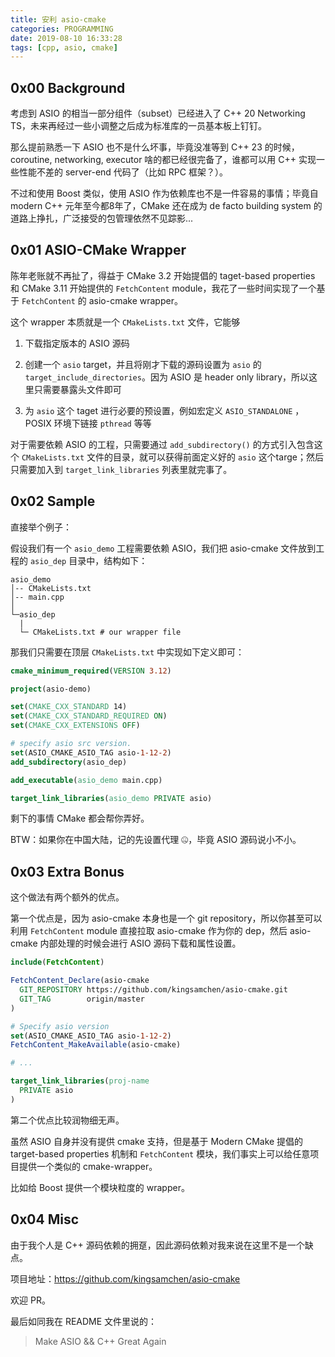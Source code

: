 ```yaml
---
title: 安利 asio-cmake
categories: PROGRAMMING
date: 2019-08-10 16:33:28
tags: [cpp, asio, cmake]
---
```


## 0x00 Background

考虑到 ASIO 的相当一部分组件（subset）已经进入了 C++ 20 Networking TS，未来再经过一些小调整之后成为标准库的一员基本板上钉钉。

那么提前熟悉一下 ASIO 也不是什么坏事，毕竟没准等到 C++ 23 的时候，coroutine, networking, executor 啥的都已经很完备了，谁都可以用 C++ 实现一些性能不差的 server-end 代码了（比如 RPC 框架？）。

不过和使用 Boost 类似，使用 ASIO 作为依赖库也不是一件容易的事情；毕竟自 modern C++ 元年至今都8年了，CMake 还在成为 de facto building system 的道路上挣扎，广泛接受的包管理依然不见踪影...

## 0x01 ASIO-CMake Wrapper

陈年老账就不再扯了，得益于 CMake 3.2 开始提倡的 taget-based properties 和 CMake 3.11 开始提供的 `FetchContent` module，我花了一些时间实现了一个基于 `FetchContent` 的 asio-cmake wrapper。
<!-- more -->
这个 wrapper 本质就是一个 `CMakeLists.txt` 文件，它能够

1. 下载指定版本的 ASIO 源码

2. 创建一个 `asio` target，并且将刚才下载的源码设置为 `asio` 的 `target_include_directories`。因为 ASIO 是 header only library，所以这里只需要暴露头文件即可

3. 为 `asio` 这个 taget 进行必要的预设置，例如宏定义 `ASIO_STANDALONE` ，POSIX 环境下链接 `pthread` 等等

对于需要依赖 ASIO 的工程，只需要通过 `add_subdirectory()` 的方式引入包含这个 `CMakeLists.txt` 文件的目录，就可以获得前面定义好的 `asio` 这个targe；然后只需要加入到 `target_link_libraries` 列表里就完事了。

## 0x02 Sample

直接举个例子：

假设我们有一个 `asio_demo` 工程需要依赖 ASIO，我们把 asio-cmake 文件放到工程的 `asio_dep` 目录中，结构如下：

```
asio_demo
│-- CMakeLists.txt
│-- main.cpp
│
└─asio_dep
  |
  └─ CMakeLists.txt	# our wrapper file
```

那我们只需要在顶层 `CMakeLists.txt` 中实现如下定义即可：

```cmake
cmake_minimum_required(VERSION 3.12)

project(asio-demo)

set(CMAKE_CXX_STANDARD 14)
set(CMAKE_CXX_STANDARD_REQUIRED ON)
set(CMAKE_CXX_EXTENSIONS OFF)

# specify asio src version.
set(ASIO_CMAKE_ASIO_TAG asio-1-12-2)
add_subdirectory(asio_dep)

add_executable(asio_demo main.cpp)

target_link_libraries(asio_demo PRIVATE asio)
```

剩下的事情 CMake 都会帮你弄好。

BTW：如果你在中国大陆，记的先设置代理 🤐，毕竟 ASIO 源码说小不小。

## 0x03 Extra Bonus

这个做法有两个额外的优点。

第一个优点是，因为 asio-cmake 本身也是一个 git repository，所以你甚至可以利用 `FetchContent` module 直接拉取 asio-cmake 作为你的 dep，然后 asio-cmake 内部处理的时候会进行 ASIO 源码下载和属性设置。

```cmake
include(FetchContent)

FetchContent_Declare(asio-cmake
  GIT_REPOSITORY https://github.com/kingsamchen/asio-cmake.git
  GIT_TAG        origin/master
)

# Specify asio version
set(ASIO_CMAKE_ASIO_TAG asio-1-12-2)
FetchContent_MakeAvailable(asio-cmake)

# ...

target_link_libraries(proj-name
  PRIVATE asio
)
```

第二个优点比较润物细无声。

虽然 ASIO 自身并没有提供 cmake 支持，但是基于 Modern CMake 提倡的 target-based properties 机制和 `FetchContent` 模块，我们事实上可以给任意项目提供一个类似的 cmake-wrapper。

比如给 Boost 提供一个模块粒度的 wrapper。

## 0x04 Misc

由于我个人是 C++ 源码依赖的拥趸，因此源码依赖对我来说在这里不是一个缺点。

项目地址：https://github.com/kingsamchen/asio-cmake

欢迎 PR。

最后如同我在 README 文件里说的：

>  Make ASIO && C++ Great Again

